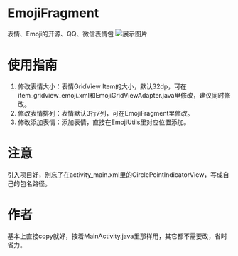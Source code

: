# EmojiFragment
表情、Emoji的开源、QQ、微信表情包
![展示图片](https://raw.githubusercontent.com/negier/EmojiFragment/master/screenshots/S70207-15035441.jpg)
# 使用指南
1. 修改表情大小：表情GridView Item的大小，默认32dp，可在item_gridview_emoji.xml和EmojiGridViewAdapter.java里修改，建议同时修改。
2. 修改表情排列：表情默认3行7列，可在EmojiFragment里修改。
3. 修改添加表情：添加表情，直接在EmojiUtils里对应位置添加。

# 注意
引入项目好，别忘了在activity_main.xml里的CirclePointIndicatorView，写成自己的包名路径。

# 作者
基本上直接copy就好，按着MainActivity.java里那样用，其它都不需要改，省时省力。
